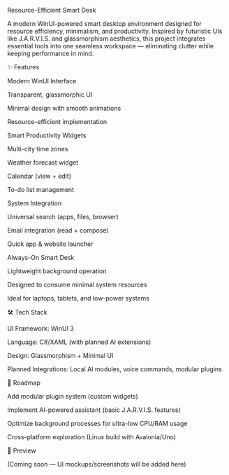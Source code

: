 Resource-Efficient Smart Desk

A modern WinUI-powered smart desktop environment designed for resource efficiency, minimalism, and productivity. Inspired by futuristic UIs like J.A.R.V.I.S. and glassmorphism aesthetics, this project integrates essential tools into one seamless workspace — eliminating clutter while keeping performance in mind.

✨ Features

Modern WinUI Interface

Transparent, glassmorphic UI

Minimal design with smooth animations

Resource-efficient implementation

Smart Productivity Widgets

Multi-city time zones

Weather forecast widget

Calendar (view + edit)

To-do list management

System Integration

Universal search (apps, files, browser)

Email integration (read + compose)

Quick app & website launcher

Always-On Smart Desk

Lightweight background operation

Designed to consume minimal system resources

Ideal for laptops, tablets, and low-power systems

🛠️ Tech Stack

UI Framework: WinUI 3

Language: C#/XAML (with planned AI extensions)

Design: Glassmorphism + Minimal UI

Planned Integrations: Local AI modules, voice commands, modular plugins

🚀 Roadmap

 Add modular plugin system (custom widgets)

 Implement AI-powered assistant (basic J.A.R.V.I.S. features)

 Optimize background processes for ultra-low CPU/RAM usage

 Cross-platform exploration (Linux build with Avalonia/Uno)

📸 Preview

(Coming soon — UI mockups/screenshots will be added here)
